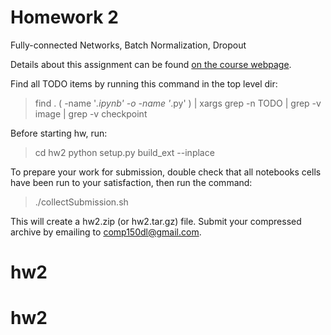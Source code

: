 # Homework 2
Fully-connected Networks, Batch Normalization, Dropout

Details about this assignment can be found [on the course webpage](https://comp150dl.github.io/hw/).

Find all TODO items by running this command in the top level dir:

> find . \( -name '*.ipynb'  -o -name '*.py' \)  | xargs grep -n TODO | grep -v image | grep -v checkpoint

Before starting hw, run:
> cd hw2
> python setup.py build_ext --inplace

To prepare your work for submission, double check that all notebooks
cells have been run to your satisfaction, then run the command:

> ./collectSubmission.sh

This will create a hw2.zip (or hw2.tar.gz) file. Submit your compressed archive by emailing to comp150dl@gmail.com.
# hw2
# hw2
